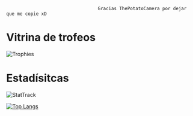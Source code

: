                                       Gracias ThePotatoCamera por dejar que me copie xD 

# Vitrina de trofeos
![Trophies](https://github-profile-trophy.vercel.app/?username=poketoribio&row=2&column=3&theme=tokyonight&no-bg=true&no-frame=true)

# Estadísitcas
![StatTrack](https://github-readme-stats.vercel.app/api?username=PokeToribio&count_private=true&show_icons=true&include_all_commits=true&locale=es&theme=tokyonight&hide_border=true)

[![Top Langs](https://github-readme-stats.vercel.app/api/top-langs/?username=PokeToribio)](https://github.com/anuraghazra/github-readme-stats)
